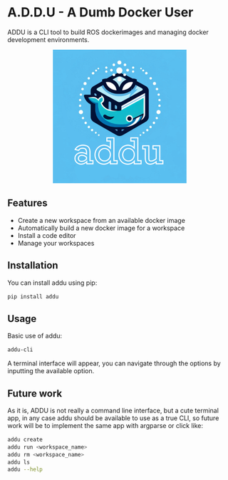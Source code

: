 # A.D.D.U - A Dumb Docker User

ADDU is a CLI tool to build ROS dockerimages and managing docker development environments.
<p align="center">
  <img src="images/addu_logo.png" alt="Texto alternativo" width="300">
</p>


## Features
- Create a new workspace from an available docker image
- Automatically build a new docker image for a workspace
- Install a code editor
- Manage your workspaces

## Installation
You can install addu using pip:
```bash
pip install addu 
```

## Usage
Basic use of addu:
```bash
addu-cli
```
A terminal interface will appear, you can navigate through the options by inputting the available option.


## Future work
As it is, ADDU is not really a command line interface, but a cute terminal app, in any case addu should be available to
use as a true CLI, so future work will be to implement the same app with argparse or click like:
```bash
addu create 
addu run <workspace_name>
addu rm <workspace_name>
addu ls 
addu --help
```